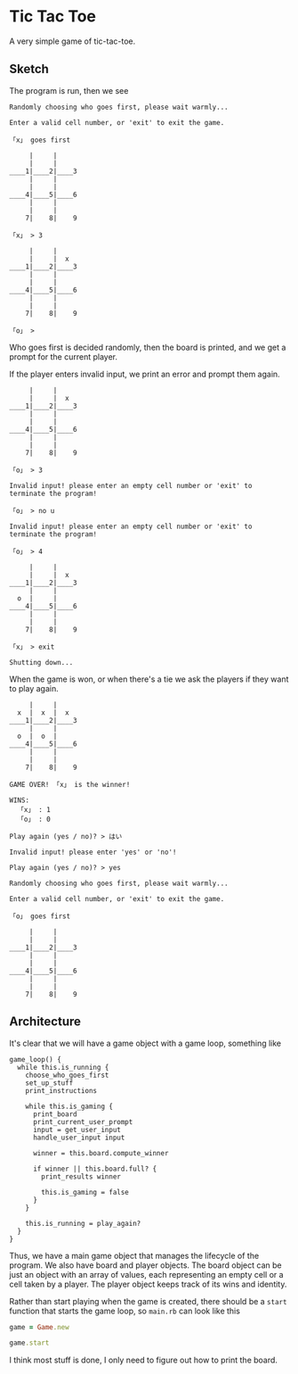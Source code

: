 # Tic Tac Toe

A very simple game of tic-tac-toe.

## Sketch

The program is run, then we see

```
Randomly choosing who goes first, please wait warmly...

Enter a valid cell number, or 'exit' to exit the game.

「x」 goes first

     |     |
     |     |
____1|____2|____3
     |     |
     |     |
____4|____5|____6
     |     |
     |     |
    7|    8|    9

「x」 > 3

     |     |
     |     |  x
____1|____2|____3
     |     |
     |     |
____4|____5|____6
     |     |
     |     |
    7|    8|    9

「o」 >
```

Who goes first is decided randomly, then the board is printed, and we get a prompt for the current player.

If the player enters invalid input, we print an error and prompt them again.

```
     |     |
     |     |  x
____1|____2|____3
     |     |
     |     |
____4|____5|____6
     |     |
     |     |
    7|    8|    9

「o」 > 3

Invalid input! please enter an empty cell number or 'exit' to terminate the program!

「o」 > no u

Invalid input! please enter an empty cell number or 'exit' to terminate the program!

「o」 > 4

     |     |
     |     |  x
____1|____2|____3
     |     |
  o  |     |
____4|____5|____6
     |     |
     |     |
    7|    8|    9

「x」 > exit

Shutting down...

```

When the game is won, or when there's a tie we ask the players if they want to play again.

```
     |     |
  x  |  x  |  x
____1|____2|____3
     |     |
  o  |  o  |
____4|____5|____6
     |     |
     |     |
    7|    8|    9

GAME OVER! 「x」 is the winner!

WINS:
  「x」 : 1
  「o」 : 0

Play again (yes / no)? > はい

Invalid input! please enter 'yes' or 'no'!

Play again (yes / no)? > yes

Randomly choosing who goes first, please wait warmly...

Enter a valid cell number, or 'exit' to exit the game.

「o」 goes first

     |     |
     |     |
____1|____2|____3
     |     |
     |     |
____4|____5|____6
     |     |
     |     |
    7|    8|    9
```

## Architecture

It's clear that we will have a game object with a game loop, something like

```
game_loop() {
  while this.is_running {
    choose_who_goes_first
    set_up_stuff
    print_instructions

    while this.is_gaming {
      print_board
      print_current_user_prompt
      input = get_user_input
      handle_user_input input

      winner = this.board.compute_winner

      if winner || this.board.full? {
        print_results winner

        this.is_gaming = false
      }
    }

    this.is_running = play_again?
  }
}
```

Thus, we have a main game object that manages the lifecycle of the program. We also have board and player objects. The board object can be just an object with an array of values, each representing an empty cell or a cell taken by a player. The player object keeps track of its wins and identity.

Rather than start playing when the game is created, there should be a `start` function that starts the game loop, so `main.rb` can look like this

```ruby
game = Game.new

game.start
```

I think most stuff is done, I only need to figure out how to print the board.
